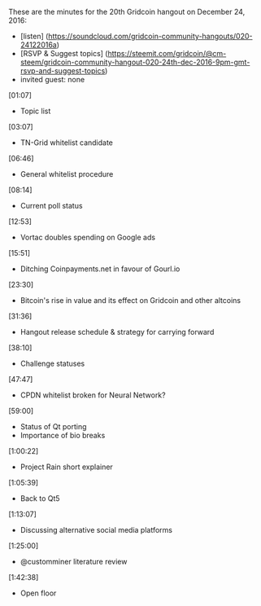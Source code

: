 These are the minutes for the 20th Gridcoin hangout on December 24, 2016:

* [listen] (https://soundcloud.com/gridcoin-community-hangouts/020-24122016a)
* [RSVP & Suggest topics] (https://steemit.com/gridcoin/@cm-steem/gridcoin-community-hangout-020-24th-dec-2016-9pm-gmt-rsvp-and-suggest-topics)
* invited guest: none

[01:07]
* Topic list

[03:07]
* TN-Grid whitelist candidate

[06:46]
* General whitelist procedure

[08:14]
* Current poll status

[12:53]
* Vortac doubles spending on Google ads

[15:51]
* Ditching Coinpayments.net in favour of Gourl.io

[23:30]
* Bitcoin's rise in value and its effect on Gridcoin and other altcoins

[31:36]
* Hangout release schedule & strategy for carrying forward

[38:10]
* Challenge statuses

[47:47]
* CPDN whitelist broken for Neural Network?

[59:00]
* Status of Qt porting
* Importance of bio breaks

[1:00:22]
* Project Rain short explainer

[1:05:39]
* Back to Qt5

[1:13:07]
* Discussing alternative social media platforms

[1:25:00]
* @customminer literature review

[1:42:38]
* Open floor
